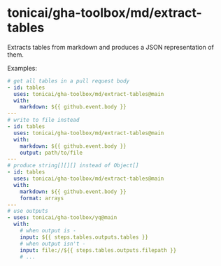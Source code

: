 # tonicai/gha-toolbox/md/extract-tables

Extracts tables from markdown and produces a JSON representation of them.

Examples:

```yaml
# get all tables in a pull request body
- id: tables
  uses: tonicai/gha-toolbox/md/extract-tables@main
  with:
    markdown: ${{ github.event.body }}
---
# write to file instead
- id: tables
  uses: tonicai/gha-toolbox/md/extract-tables@main
  with:
    markdown: ${{ github.event.body }}
    output: path/to/file
---
# produce string[][][] instead of Object[]
- id: tables
  uses: tonicai/gha-toolbox/md/extract-tables@main
  with:
    markdown: ${{ github.event.body }}
    format: arrays
---
# use outputs
- uses: tonicai/gha-toolbox/yq@main
  with:
    # when output is -
    input: ${{ steps.tables.outputs.tables }}
    # when output isn't -
    input: file://${{ steps.tables.outputs.filepath }}
    # ...
```
